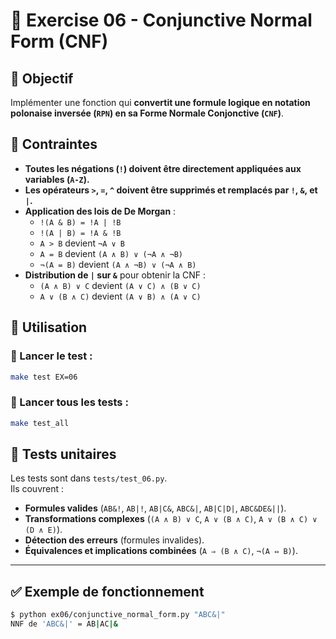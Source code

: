 # 🔄 Exercise 06 - Conjunctive Normal Form (CNF)

## 🎯 Objectif
Implémenter une fonction qui **convertit une formule logique en notation polonaise inversée (`RPN`) en sa Forme Normale Conjonctive (`CNF`)**.

## 📌 Contraintes
- **Toutes les négations (`!`) doivent être directement appliquées aux variables (`A-Z`).**
- **Les opérateurs `>`, `=`, `^` doivent être supprimés et remplacés par `!`, `&`, et `|`.**
- **Application des lois de De Morgan** :
  - `!(A & B) = !A | !B`
  - `!(A | B) = !A & !B`
  - `A > B` devient `¬A ∨ B`
  - `A = B` devient `(A ∧ B) ∨ (¬A ∧ ¬B)`
  - `¬(A = B)` devient `(A ∧ ¬B) ∨ (¬A ∧ B)`
- **Distribution de `|` sur `&`** pour obtenir la CNF :
  - `(A ∧ B) ∨ C` devient `(A ∨ C) ∧ (B ∨ C)`
  - `A ∨ (B ∧ C)` devient `(A ∨ B) ∧ (A ∨ C)`

## 🚀 Utilisation
### 📌 Lancer le test :
```sh
make test EX=06
```

### 📌 Lancer tous les tests :
```sh
make test_all
```

## 🔬 Tests unitaires
Les tests sont dans `tests/test_06.py`.  
Ils couvrent :
- **Formules valides** (`AB&!`, `AB|!`, `AB|C&`, `ABC&|`, `AB|C|D|`, `ABC&DE&||`).
- **Transformations complexes** (`(A ∧ B) ∨ C`, `A ∨ (B ∧ C)`, `A ∨ (B ∧ C) ∨ (D ∧ E)`).  
- **Détection des erreurs** (formules invalides).  
- **Équivalences et implications combinées** (`A ⇒ (B ∧ C)`, `¬(A ⇔ B)`).  

---

## ✅ Exemple de fonctionnement
```sh
$ python ex06/conjunctive_normal_form.py "ABC&|"
NNF de 'ABC&|' = AB|AC|&
```
